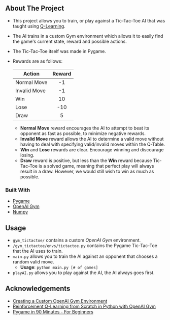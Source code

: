<!-- ABOUT THE PROJECT -->
## About The Project

* This project allows you to train, or play against a Tic-Tac-Toe AI that was taught using [Q-Learning](https://en.wikipedia.org/wiki/Q-learning). 
* The AI trains in a custom Gym environment which allows it to easily find the game's current state, reward and possible actions.
* The Tic-Tac-Toe itself was made in Pygame.
* Rewards are as follows:

  | Action       | Reward         |
  | ------------- |:-------------:| 
  | Normal Move     | -1 | 
  | Invalid Move | -1 |
  | Win    | 10      | 
  | Lose | -10       |
  | Draw | 5 |
  * **Normal Move** reward encourages the AI to attempt to beat its opponent as fast as possible, to minimize negative rewards.
  * **Invalid Move** reward allows the AI to determine a valid move without having to deal with specifying valid/invalid moves within the Q-Table.
  * **Win** and **Lose** rewards are clear. Encourage winning and discourage losing.
  * **Draw** reward is positive, but less than the **Win** reward because Tic-Tac-Toe is a solved game, meaning that perfect play will always result in a draw. However, we would still wish to win as much as possible.

### Built With

* [Pygame](https://www.pygame.org/news)
* [OpenAI Gym](https://gym.openai.com/)
* [Numpy](https://numpy.org/)

## Usage

* `gym_tictactoe/` contains a custom *OpenAI Gym* environment.
* `/gym_tictactoe/envs/tictactoe.py` contains the Pygame Tic-Tac-Toe that the AI uses to train.
* `main.py` allows you to train the AI against an opponent that chooses a random valid move.
  * **Usage**: `python main.py [# of games]`
* `playAI.py` allows you to play against the AI, the AI always goes first.


<!-- ACKNOWLEDGEMENTS -->
## Acknowledgements

* [Creating a Custom OpenAI Gym Environment](https://www.youtube.com/watch?v=ZxXKISVkH6Y&t=173s)
* [Reinforcement Q-Learning from Scratch in Python with OpenAI Gym](https://www.learndatasci.com/tutorials/reinforcement-q-learning-scratch-python-openai-gym/)
* [Pygame in 90 Minutes - For Beginners](https://www.youtube.com/watch?v=jO6qQDNa2UY&t=4855s)


